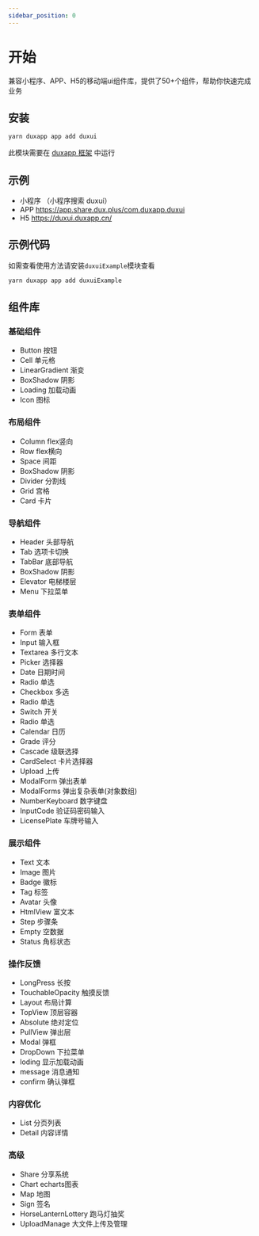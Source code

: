 ```yaml
---
sidebar_position: 0
---
```


# 开始

兼容小程序、APP、H5的移动端ui组件库，提供了50+个组件，帮助你快速完成业务

## 安装

```bash
yarn duxapp app add duxui
```

此模块需要在 [duxapp 框架](https://app.docs.dux.plus) 中运行

## 示例

- 小程序 （小程序搜索 duxui）
- APP https://app.share.dux.plus/com.duxapp.duxui
- H5 https://duxui.duxapp.cn/

## 示例代码

如需查看使用方法请安装`duxuiExample`模块查看
```bash
yarn duxapp app add duxuiExample
```

## 组件库

### 基础组件
- Button 按钮
- Cell 单元格
- LinearGradient 渐变
- BoxShadow 阴影
- Loading 加载动画
- Icon 图标

### 布局组件
- Column flex竖向
- Row flex横向
- Space 间距
- BoxShadow 阴影
- Divider 分割线
- Grid 宫格
- Card 卡片

### 导航组件
- Header 头部导航
- Tab 选项卡切换
- TabBar 底部导航
- BoxShadow 阴影
- Elevator 电梯楼层
- Menu 下拉菜单

### 表单组件
- Form 表单
- Input 输入框
- Textarea 多行文本
- Picker 选择器
- Date 日期时间
- Radio 单选
- Checkbox 多选
- Radio 单选
- Switch 开关
- Radio 单选
- Calendar 日历
- Grade 评分
- Cascade 级联选择
- CardSelect 卡片选择器
- Upload 上传
- ModalForm 弹出表单
- ModalForms 弹出复杂表单(对象数组)
- NumberKeyboard 数字键盘
- InputCode 验证码密码输入
- LicensePlate 车牌号输入

### 展示组件
- Text 文本
- Image 图片
- Badge 徽标
- Tag 标签
- Avatar 头像
- HtmlView 富文本
- Step 步骤条
- Empty 空数据
- Status 角标状态

### 操作反馈
- LongPress 长按
- TouchableOpacity 触摸反馈
- Layout 布局计算
- TopView 顶层容器
- Absolute 绝对定位
- PullView 弹出层
- Modal 弹框
- DropDown 下拉菜单
- loding 显示加载动画
- message 消息通知
- confirm 确认弹框

### 内容优化
- List 分页列表
- Detail 内容详情

### 高级
- Share 分享系统
- Chart echarts图表
- Map 地图
- Sign 签名
- HorseLanternLottery 跑马灯抽奖
- UploadManage 大文件上传及管理
